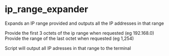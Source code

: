 # ip_range_expander
Expands an IP range provided and outputs all the IP addresses in that range

Provide the first 3 octets of the ip range when requested (eg 192.168.0)
Provide the range of the last octet when requested (eg 1,254)

Script will output all IP adresses in that range to the terminal
